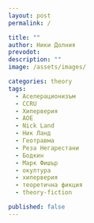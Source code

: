 ```yaml
---
layout: post
permalink: /

title: ""
author: Ники Долния
prevodot: 
description: ""
image: /assets/images/

categories: theory
tags:
  - Аселерационизъм
  - CCRU
  - Хиперверия
  - АОЕ
  - Nick Land
  - Ник Ланд
  - Геотравма
  - Реза Негарестани
  - Бодкин
  - Марк Фишър
  - окултура
  - хиперверия
  - теоретична фикция
  - theory-fiction

published: false
---
```

